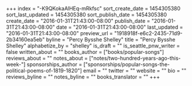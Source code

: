 +++
index = "-K9QKokaAlHEq-mRkfsc"
sort_create_date = 1454305380
sort_last_updated = 1454305380
sort_publish_date = 1454305380
create_date = "2016-01-31T21:43:00-08:00"
publish_date = "2016-01-31T21:43:00-08:00"
date = "2016-01-31T21:43:00-08:00"
last_updated = "2016-01-31T21:43:00-08:00"
preview_url = "1918918f-e6c2-2435-71d9-2b34160ea5eb"
byline = "Percy Bysshe Shelley"
title = "Percy Bysshe Shelley"
alphabetize_by = "shelley"
is_draft = ""
is_seattle_pnw_writer = false
written_about = ""
books_author = ["books/popular-songs"]
reviews_about = ""
notes_about = ["notes/two-hundred-years-ago-this-week-"]
sponsorships_author = ["sponsorships/popular-songs-the-political-poems-of-1819-1820"]
email = ""
twitter = ""
website = ""
bio = ""
reviews_byline = ""
notes_byline = ""
books_translator = ""
+++
